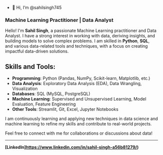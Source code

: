 - 👋 Hi, I’m @sahilsingh745

### Machine Learning Practitioner | Data Analyst

Hello! I'm **Sahil Singh**, a passionate Machine Learning practitioner and Data Analyst. I have a strong interest in working with data, deriving insights, and building models to solve complex problems. I am skilled in **Python**, **SQL**, and various data-related tools and techniques, with a focus on creating impactful data-driven solutions.

## Skills and Tools:
- **Programming**: Python (Pandas, NumPy, Scikit-learn, Matplotlib, etc.)
- **Data Analysis**: Exploratory Data Analysis (EDA), Data Wrangling, Visualization
- **Databases**: SQL (MySQL, PostgreSQL)
- **Machine Learning**: Supervised and Unsupervised Learning, Model Evaluation, Feature Engineering
- **Other Tools**: Streamlit, Git, Excel, Jupyter Notebooks

I am continuously learning and applying new techniques in data science and machine learning to refine my skills and contribute to real-world projects.

Feel free to connect with me for collaborations or discussions about data!

---
**[LinkedIn]https://www.linkedin.com/in/sahil-singh-a56b81279/)**

